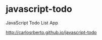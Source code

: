 javascript-todo
===============

JavaScript Todo List App

http://carlosrberto.github.io/javascript-todo